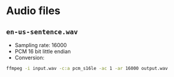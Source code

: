 # Audio files

## `en-us-sentence.wav`

- Sampling rate: 16000
- PCM 16 bit little endian
- Conversion:

```bash
ffmpeg -i input.wav -c:a pcm_s16le -ac 1 -ar 16000 output.wav
```
